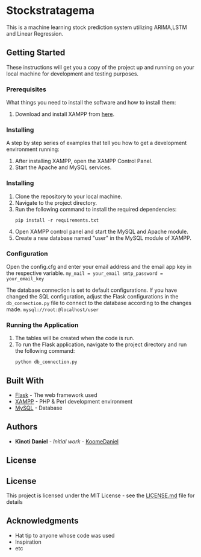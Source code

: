 # Stockstratagema

This is a machine learning stock prediction system utilizing ARIMA,LSTM and Linear Regression.

## Getting Started

These instructions will get you a copy of the project up and running on your local machine for development and testing purposes.

### Prerequisites

What things you need to install the software and how to install them:

1. Download and install XAMPP from [here](https://www.apachefriends.org/index.html).

### Installing

A step by step series of examples that tell you how to get a development environment running:

1. After installing XAMPP, open the XAMPP Control Panel.
2. Start the Apache and MySQL services.

### Installing

1. Clone the repository to your local machine.
2. Navigate to the project directory.
3. Run the following command to install the required dependencies:
    ```
    pip install -r requirements.txt
    ```
4. Open XAMPP control panel and start the MySQL and Apache module.
5. Create a new database named "user" in the MySQL module of XAMPP.

### Configuration
Open the config.cfg and enter your email address and the email app key in the respective variable.
    ```
    my_mail = your_email
    smtp_password = your_email_key
    ```

The database connection is set to default configurations. If you have changed the SQL configuration, adjust the Flask configurations in the `db_connection.py` file to connect to the database according to the changes made.
    ```
    mysql://root:@localhost/user
    ```

### Running the Application

1. The tables will be created when the code is run.
2. To run the Flask application, navigate to the project directory and run the following command:
    ```
    python db_connection.py
    ```

## Built With

* [Flask](https://flask.palletsprojects.com/en/2.0.x/) - The web framework used
* [XAMPP](https://www.apachefriends.org/index.html) - PHP & Perl development environment
* [MySQL](https://www.mysql.com/) - Database

## Authors

* **Kinoti Daniel** - *Initial work* - [KoomeDaniel](https://github.com/KoomeDaniel)

## License

## License

This project is licensed under the MIT License - see the [LICENSE.md](LICENSE.md) file for details

## Acknowledgments

* Hat tip to anyone whose code was used
* Inspiration
* etc
